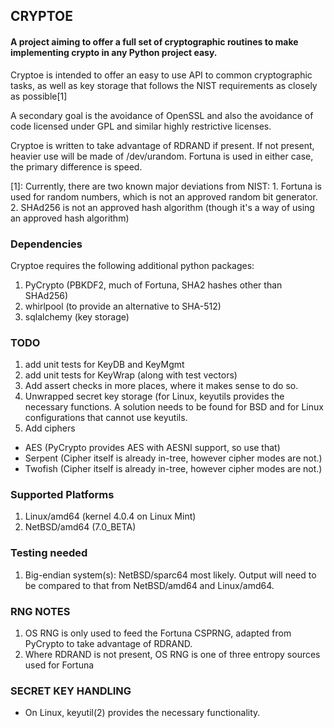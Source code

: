 ## CRYPTOE ##
#### A project aiming to offer a full set of cryptographic routines to make implementing crypto in any Python project easy. ####

Cryptoe is intended to offer an easy to use API to common cryptographic tasks, as well as key storage that follows the
NIST requirements as closely as possible[1]

A secondary goal is the avoidance of OpenSSL and also the avoidance of code licensed under GPL and similar highly restrictive licenses.

Cryptoe is written to take advantage of RDRAND if present. If not present, heavier use will be made of /dev/urandom. Fortuna is used in either case, the primary difference is speed.

[1]: Currently, there are two known major deviations from NIST:
     1. Fortuna is used for random numbers, which is not an approved random bit generator.
     2. SHAd256 is not an approved hash algorithm (though it's a way of using an approved hash algorithm)

### Dependencies ###
Cryptoe requires the following additional python packages:
1. PyCrypto (PBKDF2, much of Fortuna, SHA2 hashes other than SHAd256)
2. whirlpool (to provide an alternative to SHA-512)
3. sqlalchemy (key storage)

### TODO ###
1. add unit tests for KeyDB and KeyMgmt
2. add unit tests for KeyWrap (along with test vectors)
3. Add assert checks in more places, where it makes sense to do so.
4. Unwrapped secret key storage (for Linux, keyutils provides the necessary functions. A solution needs to be found for BSD and for Linux configurations that cannot use keyutils.
5. Add ciphers
 - AES (PyCrypto provides AES with AESNI support, so use that)
 - Serpent (Cipher itself is already in-tree, however cipher modes are not.)
 - Twofish (Cipher itself is already in-tree, however cipher modes are not.)

### Supported Platforms ###
1. Linux/amd64 (kernel 4.0.4 on Linux Mint)
2. NetBSD/amd64 (7.0_BETA)

### Testing needed ###
1. Big-endian system(s): NetBSD/sparc64 most likely. Output will need to be compared to that from NetBSD/amd64 and Linux/amd64.

### RNG NOTES ###
1. OS RNG is only used to feed the Fortuna CSPRNG, adapted from PyCrypto to take advantage of RDRAND.
2. Where RDRAND is not present, OS RNG is one of three entropy sources used for Fortuna

### SECRET KEY HANDLING ###
* On Linux, keyutil(2) provides the necessary functionality.
